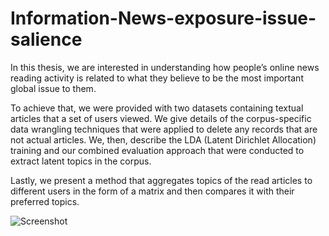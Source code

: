 # Information-News-exposure-issue-salience


In this thesis, we are interested in understanding how people’s online news reading activity is related to what they believe to be the most important global issue to them.

To achieve that, we were provided with two datasets containing textual articles that a set of users viewed. We give details of the corpus-specific data wrangling techniques that were applied to delete any records that are not actual articles. We, then, describe the LDA (Latent Dirichlet Allocation) training and our combined evaluation approach that were conducted to extract latent topics in the corpus. 

Lastly, we present a method that aggregates topics of the read articles to different users in the form of a matrix and then compares it with their preferred topics.

![Screenshot](screenshot.png)
